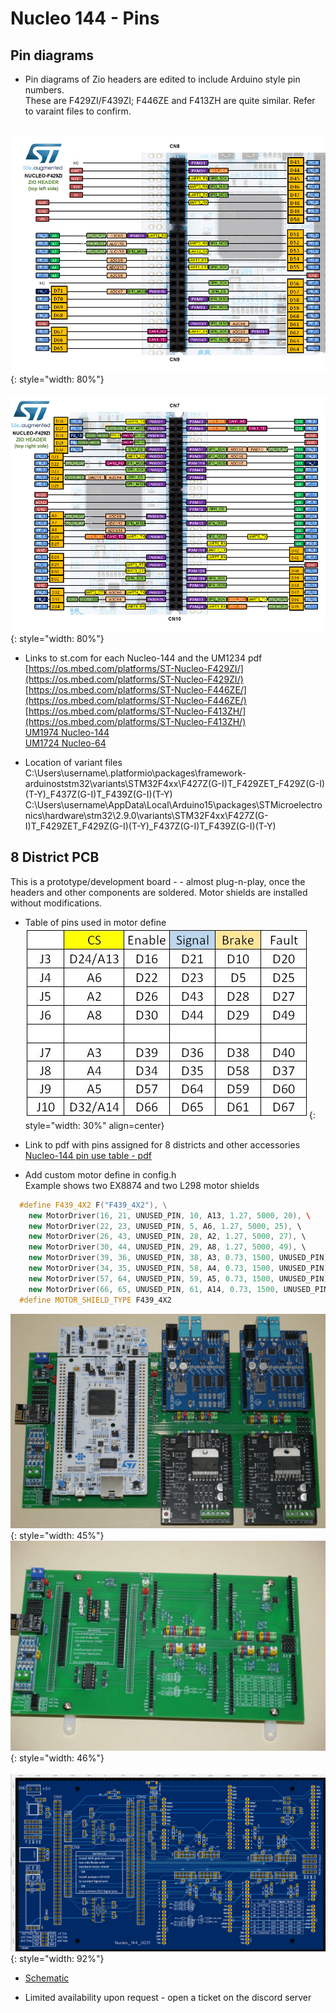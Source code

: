 # Nucleo 144 - Pins

## Pin diagrams

- Pin diagrams of Zio headers are edited to include Arduino style pin numbers.  
  These are F429ZI/F439ZI; F446ZE and F413ZH are quite similar.  Refer to varaint files to confirm.

&nbsp; &nbsp; &nbsp; &nbsp; ![EX8874 Nucleo-144 pins](/_static/images/nucleo/f429zi-left-cn8-cn9.jpg){: style="width: 80%"}  
&nbsp; &nbsp; &nbsp; &nbsp; ![EX8874 Nucleo-144 pins](/_static/images/nucleo/f429zi-right-cn7-cn10.jpg){: style="width: 80%"}

- Links to st.com for each Nucleo-144 and the UM1234 pdf  
  [https://os.mbed.com/platforms/ST-Nucleo-F429ZI/](https://os.mbed.com/platforms/ST-Nucleo-F429ZI/)  
  [https://os.mbed.com/platforms/ST-Nucleo-F446ZE/](https://os.mbed.com/platforms/ST-Nucleo-F446ZE/)  
  [https://os.mbed.com/platforms/ST-Nucleo-F413ZH/](https://os.mbed.com/platforms/ST-Nucleo-F413ZH/)  
  [UM1974 Nucleo-144](https://www.st.com/resource/en/user_manual/um1974-stm32-nucleo144-boards-mb1137-stmicroelectronics.pdf)  
  [UM1724 Nucleo-64](https://www.st.com/resource/en/user_manual/um1724-stm32-nucleo64-boards-mb1136-stmicroelectronics.pdf)

- Location of variant files  
  C:\Users\username\\.platformio\packages\framework-arduinoststm32\variants\STM32F4xx\F427Z(G-I)T_F429ZET_F429Z(G-I)(T-Y)_F437Z(G-I)T_F439Z(G-I)(T-Y)  
  C:\Users\username\AppData\Local\Arduino15\packages\STMicroelectronics\hardware\stm32\2.9.0\variants\STM32F4xx\F427Z(G-I)T_F429ZET_F429Z(G-I)(T-Y)_F437Z(G-I)T_F439Z(G-I)(T-Y)

## 8 District PCB

This is a prototype/development board - - almost plug-n-play, once the headers and other components are soldered.  Motor shields are installed without modifications.

- Table of pins used in motor define
  &nbsp; &nbsp; &nbsp; &nbsp; ![motor define pins](/_static/images/nucleo/nucleo-8track-003-0041-pins.jpg){: style="width: 30%" align=center}

- Link to pdf with pins assigned for 8 districts and other accessories  
  [Nucleo-144 pin use table - pdf](/_static/images/nucleo/pin-use-table-f446ze-f429zi-20240402.pdf)

- Add custom motor define in config.h  
  Example shows two EX8874 and two L298 motor shields

```cpp
  #define F439_4X2 F("F439_4X2"), \
    new MotorDriver(16, 21, UNUSED_PIN, 10, A13, 1.27, 5000, 20), \  
    new MotorDriver(22, 23, UNUSED_PIN, 5, A6, 1.27, 5000, 25), \  
    new MotorDriver(26, 43, UNUSED_PIN, 28, A2, 1.27, 5000, 27), \  
    new MotorDriver(30, 44, UNUSED_PIN, 29, A8, 1.27, 5000, 49), \  
    new MotorDriver(39, 36, UNUSED_PIN, 38, A3, 0.73, 1500, UNUSED_PIN), \  
    new MotorDriver(34, 35, UNUSED_PIN, 58, A4, 0.73, 1500, UNUSED_PIN), \  
    new MotorDriver(57, 64, UNUSED_PIN, 59, A5, 0.73, 1500, UNUSED_PIN), \  
    new MotorDriver(66, 65, UNUSED_PIN, 61, A14, 0.73, 1500, UNUSED_PIN)  
  #define MOTOR_SHIELD_TYPE F439_4X2
```

![8 district pcb](/_static/images/nucleo/8track-4x-01.png){: style="width: 45%"}
![8 district pcb](/_static/images/nucleo/8track-pcb-02.jpg){: style="width: 46%"}  
&nbsp; &nbsp;  
![8 district pcb](/_static/images/nucleo/pcb-nucleo-144-0031-2024062901.png){: style="width: 92%"}

- [Schematic](/_static/images/nucleo/schematic-nucleo-144-0031-20240629.pdf)

- Limited availability upon request - open a ticket on the discord server
